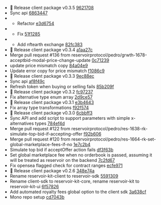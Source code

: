 
* 🎉 Release client package v0.3.5 [9621708](https://github.com/reservoirprotocol/reservoir-kit/commit/9621708517e0b2043515510137f2584931eada51)
* Sync api [6863447](https://github.com/reservoirprotocol/reservoir-kit/commit/6863447142a5f24a046d93432e0c1b4de7d1f138)
* + Refactor [e3d6754](https://github.com/reservoirprotocol/reservoir-kit/commit/e3d67544a4ec3a5633b212fc80645f1c8538da58)
* + Fix [51f1285](https://github.com/reservoirprotocol/reservoir-kit/commit/51f1285ff539101c931c7f5461bfda04081ae5d5)
* + Add nftearth exchange [82fc383](https://github.com/reservoirprotocol/reservoir-kit/commit/82fc38331f40ac801d40ac132ed8a091ed63a22a)
* 🎉 Release client package v0.3.4 [a1aa27c](https://github.com/reservoirprotocol/reservoir-kit/commit/a1aa27c0ffbd2b950028e46e383b14d2fe0791c5)
* Merge pull request #136 from reservoirprotocol/pedro/grwth-1678-acceptbid-modal-price-change-update [0c71239](https://github.com/reservoirprotocol/reservoir-kit/commit/0c712394a59bd2e4113bd1143eae41ef9210b11b)
* update price mismatch copy [84a04e9](https://github.com/reservoirprotocol/reservoir-kit/commit/84a04e94abcc84a527b39dba9932e96d2b76048e)
* Update error copy for price mismatch [f1086c9](https://github.com/reservoirprotocol/reservoir-kit/commit/f1086c9d0fbbbb1f10e38daddf78f3394be12b7f)
* 🎉 Release client package v0.3.3 [9ec88ec](https://github.com/reservoirprotocol/reservoir-kit/commit/9ec88ec35f9bb86b49242242af3d4f2fb67736d3)
* Sync api [af8f49c](https://github.com/reservoirprotocol/reservoir-kit/commit/af8f49cde96150615ff3a72a408c62dc733f66a0)
* Refresh token when buying or selling fails [85b209f](https://github.com/reservoirprotocol/reservoir-kit/commit/85b209fadb8a240ad1de1aea830b24575c9da815)
* 🎉 Release client package v0.3.2 [fc97237](https://github.com/reservoirprotocol/reservoir-kit/commit/fc97237b808aa00a5f12b15e585dd2aaa0a4f3c0)
* Fix alternative type enum array [2d9ce57](https://github.com/reservoirprotocol/reservoir-kit/commit/2d9ce571a2eed3a52292431249c8eba9a478974c)
* 🎉 Release client package v0.3.1 [e3b4643](https://github.com/reservoirprotocol/reservoir-kit/commit/e3b46439464926156ec8faf97691e8e741adaa24)
* Fix array type transformations [f92f574](https://github.com/reservoirprotocol/reservoir-kit/commit/f92f5741c0c4c76071e0dcc935d709df6fe76632)
* 🎉 Release client package v0.3.0 [6cbbff3](https://github.com/reservoirprotocol/reservoir-kit/commit/6cbbff34c2425239ff6493494b9be247b44bbd7c)
* Sync API and add script to support parameters with simple x-alternatives types [784ef4d](https://github.com/reservoirprotocol/reservoir-kit/commit/784ef4db60c31e68712ca9e41799cd112ed017d0)
* Merge pull request #122 from reservoirprotocol/pedro/res-1638-rk-simulate-top-bid-if-accepting-offer [f92b606](https://github.com/reservoirprotocol/reservoir-kit/commit/f92b606f76be5e24ab74171399131d8579f746bb)
* Merge pull request #120 from reservoirprotocol/pedro/res-1664-rk-set-global-marketplace-fees-if-no [1e7c2b4](https://github.com/reservoirprotocol/reservoir-kit/commit/1e7c2b4150f153573447da3608bc4af240f0cd27)
* Simulate top bid if acceptOffer action fails [df3f63b](https://github.com/reservoirprotocol/reservoir-kit/commit/df3f63bc1be9e337ad0eb9c97c9ae33e4304ad05)
* Set global marketplace fee when no orderbook is passed, assuming it will be treated as reservoir on the backend [7c2fd67](https://github.com/reservoirprotocol/reservoir-kit/commit/7c2fd670f51943458a14fa37c2d6e9bb9ae85333)
* Fix opensea flagged check for contract ranges [ecfe971](https://github.com/reservoirprotocol/reservoir-kit/commit/ecfe971d4ae5f3493bce2d8f9bfb9a630aa65ca5)
* 🎉 Release client package v0.2.6 [348e74a](https://github.com/reservoirprotocol/reservoir-kit/commit/348e74af44287cc4ea087831a2ab874fdd2db2cc)
* Rename reservoir-kit-client to reservoir-sdk [5591309](https://github.com/reservoirprotocol/reservoir-kit/commit/5591309a87948588f0d379133be0a5669855f2f3)
* Rename client-sdk to reservoir-kit-core, rename reservoir-kit to reservoir-kit-ui [6f57826](https://github.com/reservoirprotocol/reservoir-kit/commit/6f57826858578442f39fa9ef80c25fbc5540aad7)
* Add automated royalty fees global option to the client sdk [3a638cf](https://github.com/reservoirprotocol/reservoir-kit/commit/3a638cf9315c993817874e73281459c821a33917)
* Mono repo setup [cd7043b](https://github.com/reservoirprotocol/reservoir-kit/commit/cd7043bbd4333d2e2668974c91434563ff5914db)